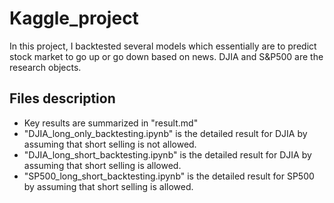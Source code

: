 # Kaggle_project
In this project, I backtested several models which essentially are to predict stock market to go up or go down based on news. DJIA and S&P500 are the research objects.

## Files description
* Key results are summarized in "result.md"
* "DJIA_long_only_backtesting.ipynb" is the detailed result for DJIA by assuming that short selling is not allowed.
* "DJIA_long_short_backtesting.ipynb" is the detailed result for DJIA by assuming that short selling is allowed.
* "SP500_long_short_backtesting.ipynb" is the detailed result for SP500 by assuming that short selling is allowed.
